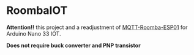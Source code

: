 # RoombaIOT
<B>Attention!!</B> this project and a readjustment of [MQTT-Roomba-ESP01](https://github.com/thehookup/MQTT-Roomba-ESP01) for Arduino Nano 33 IOT.<br>

<B>Does not require buck converter and PNP transistor</B>


